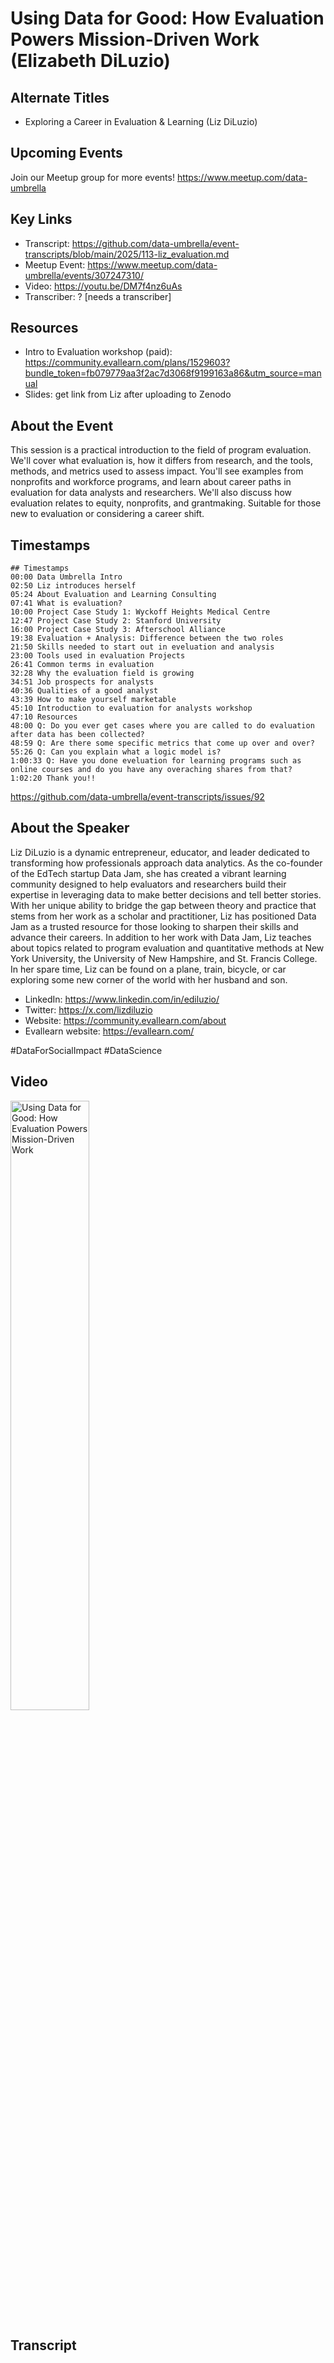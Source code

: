 # Using Data for Good: How Evaluation Powers Mission-Driven Work (Elizabeth DiLuzio)

## Alternate Titles
- Exploring a Career in Evaluation & Learning (Liz DiLuzio)

## Upcoming Events
Join our Meetup group for more events!
https://www.meetup.com/data-umbrella

## Key Links
- Transcript: https://github.com/data-umbrella/event-transcripts/blob/main/2025/113-liz_evaluation.md
- Meetup Event: https://www.meetup.com/data-umbrella/events/307247310/
- Video: https://youtu.be/DM7f4nz6uAs
- Transcriber: ? [needs a transcriber]


## Resources
- Intro to Evaluation workshop (paid): https://community.evallearn.com/plans/1529603?bundle_token=fb079779aa3f2ac7d3068f9199163a86&utm_source=manual
- Slides: get link from Liz after uploading to Zenodo

## About the Event
This session is a practical introduction to the field of program evaluation. We'll cover what evaluation is, how it differs from research, and the 
tools, methods, and metrics used to assess impact. You'll see examples from nonprofits and workforce programs, and learn about career paths in evaluation for data analysts and researchers. We'll also discuss how evaluation relates to equity, nonprofits, and grantmaking. Suitable for those new to evaluation or considering a career shift.


## Timestamps
```
## Timestamps
00:00 Data Umbrella Intro
02:50 Liz introduces herself
05:24 About Evaluation and Learning Consulting
07:41 What is evaluation?
10:00 Project Case Study 1: Wyckoff Heights Medical Centre
12:47 Project Case Study 2: Stanford University
16:00 Project Case Study 3: Afterschool Alliance
19:38 Evaluation + Analysis: Difference between the two roles
21:50 Skills needed to start out in eveluation and analysis
23:00 Tools used in evaluation Projects
26:41 Common terms in evaluation
32:28 Why the evaluation field is growing
34:51 Job prospects for analysts
40:36 Qualities of a good analyst
43:39 How to make yourself marketable
45:10 Introduction to evaluation for analysts workshop
47:10 Resources
48:00 Q: Do you ever get cases where you are called to do evaluation after data has been collected?
48:59 Q: Are there some specific metrics that come up over and over?
55:26 Q: Can you explain what a logic model is?
1:00:33 Q: Have you done eveluation for learning programs such as online courses and do you have any overaching shares from that?
1:02:20 Thank you!!
```
https://github.com/data-umbrella/event-transcripts/issues/92

## About the Speaker
Liz DiLuzio is a dynamic entrepreneur, educator, and leader dedicated to transforming how professionals approach data analytics. As the co-founder of the EdTech startup Data Jam, she has created a vibrant learning 
community designed to help evaluators and researchers build their expertise in leveraging data to make better decisions and tell better stories. With her unique ability to bridge the gap between theory and practice
that stems from her work as a scholar and practitioner, Liz has positioned Data Jam as a trusted resource for those looking to sharpen their skills and advance their careers. In addition to her work with Data Jam, 
Liz teaches about topics related to program evaluation and quantitative methods at New York University, the University of New Hampshire, and St. Francis College. In her spare time, Liz can be found on a plane, 
train, bicycle, or car exploring some new corner of the world with her husband and son.

- LinkedIn: https://www.linkedin.com/in/ediluzio/
- Twitter: https://x.com/lizdiluzio
- Website: https://community.evallearn.com/about
- Evallearn website: https://evallearn.com/

#DataForSocialImpact #DataScience

## Video 
<a href="http://www.youtube.com/watch?feature=player_embedded&v=DM7f4nz6uAs" target="_blank"><img src="http://img.youtube.com/vi/DM7f4nz6uAs/0.jpg" alt="Using Data for Good: How Evaluation Powers Mission-Driven Work" width="50%" /></a>

## Transcript
